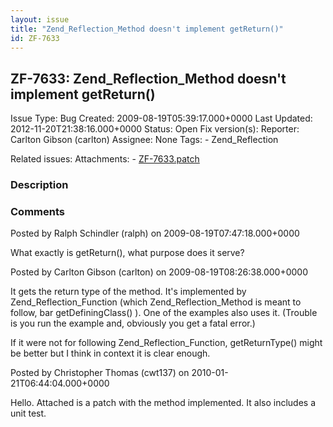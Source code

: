 ```yaml
---
layout: issue
title: "Zend_Reflection_Method doesn't implement getReturn()"
id: ZF-7633
---
```


ZF-7633: Zend\_Reflection\_Method doesn't implement getReturn()
---------------------------------------------------------------

 Issue Type: Bug Created: 2009-08-19T05:39:17.000+0000 Last Updated: 2012-11-20T21:38:16.000+0000 Status: Open Fix version(s): 
 Reporter:  Carlton Gibson (carlton)  Assignee:  None  Tags: - Zend\_Reflection
 
 Related issues: 
 Attachments: - [ZF-7633.patch](/issues/secure/attachment/12658/ZF-7633.patch)
 
### Description

 

 

### Comments

Posted by Ralph Schindler (ralph) on 2009-08-19T07:47:18.000+0000

What exactly is getReturn(), what purpose does it serve?

 

 

Posted by Carlton Gibson (carlton) on 2009-08-19T08:26:38.000+0000

It gets the return type of the method. It's implemented by Zend\_Reflection\_Function (which Zend\_Reflection\_Method is meant to follow, bar getDefiningClass() ). One of the examples also uses it. (Trouble is you run the example and, obviously you get a fatal error.)

If it were not for following Zend\_Reflection\_Function, getReturnType() might be better but I think in context it is clear enough.

 

 

Posted by Christopher Thomas (cwt137) on 2010-01-21T06:44:04.000+0000

Hello. Attached is a patch with the method implemented. It also includes a unit test.

 

 